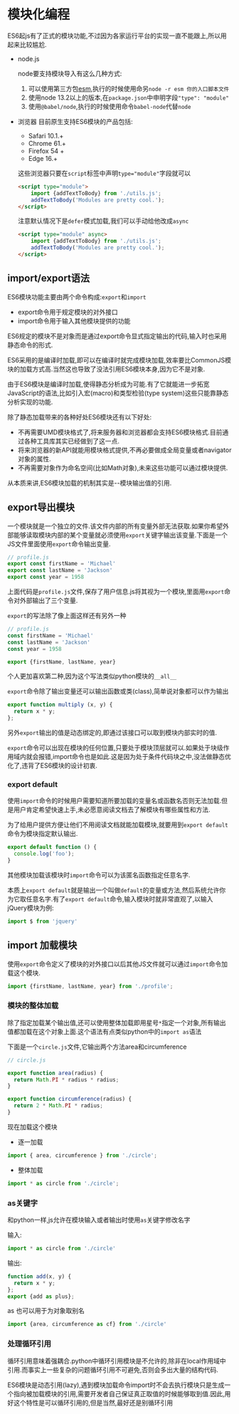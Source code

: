 
# 模块化编程

ES6起js有了正式的模块功能,不过因为各家运行平台的实现一直不能跟上,所以用起来比较尴尬.

+ node.js

    node要支持模块导入有这么几种方式:
    1. 可以使用第三方包[esm](https://www.npmjs.com/package/esm),执行的时候使用命另`node -r esm 你的入口脚本文件`
    2. 使用node 13.2以上的版本,在`package.json`中申明字段`"type": "module"`
    3. 使用`@babel/node`,执行的时候使用命令`babel-node`代替`node`

+ 浏览器
    目前原生支持ES6模块的产品包括:
    
    + Safari 10.1.+
    + Chrome 61.+
    + Firefox 54 +
    + Edge 16.+
    
    这些浏览器只要在`script`标签中声明`type="module"`字段就可以

    ```html
    <script type="module"> 
        import {addTextToBody} from './utils.js'; 
        addTextToBody('Modules are pretty cool.'); 
    </script>
    ```
    注意默认情况下是`defer`模式加载,我们可以手动给他改成`async`
    ```html
    <script type="module" async> 
        import {addTextToBody} from './utils.js'; 
        addTextToBody('Modules are pretty cool.'); 
    </script>
    ```

## import/export语法

ES6模块功能主要由两个命令构成:`export`和`import`

+ export命令用于规定模块的对外接口
+ import命令用于输入其他模块提供的功能

ES6规定的模块不是对象而是通过export命令显式指定输出的代码,输入时也采用静态命令的形式.

ES6采用的是编译时加载,即可以在编译时就完成模块加载,效率要比CommonJS模块的加载方式高.当然这也导致了没法引用ES6模块本身,因为它不是对象.

由于ES6模块是编译时加载,使得静态分析成为可能.有了它就能进一步拓宽JavaScript的语法,比如引入宏(macro)和类型检验(type system)这些只能靠静态分析实现的功能.

除了静态加载带来的各种好处ES6模块还有以下好处:

+ 不再需要UMD模块格式了,将来服务器和浏览器都会支持ES6模块格式.目前通过各种工具库其实已经做到了这一点.
+ 将来浏览器的新API就能用模块格式提供,不再必要做成全局变量或者navigator对象的属性.
+ 不再需要对象作为命名空间(比如Math对象),未来这些功能可以通过模块提供.

从本质来讲,ES6模块加载的机制其实是--模块输出值的引用.

## export导出模块

一个模块就是一个独立的文件.该文件内部的所有变量外部无法获取.如果你希望外部能够读取模块内部的某个变量就必须使用`export`关键字输出该变量.下面是一个JS文件里面使用`export`命令输出变量.

```javascript
// profile.js
export const firstName = 'Michael'
export const lastName = 'Jackson'
export const year = 1958
```

上面代码是`profile.js`文件,保存了用户信息.js将其视为一个模块,里面用`export`命令对外部输出了三个变量.

`export`的写法除了像上面这样还有另外一种

```javascript
// profile.js
const firstName = 'Michael'
const lastName = 'Jackson'
const year = 1958

export {firstName, lastName, year}
```

个人更加喜欢第二种,因为这个写法类似python模块的`__all__`

`export`命令除了输出变量还可以输出函数或类(class),简单说对象都可以作为输出

```javascript
export function multiply (x, y) {
  return x * y;
};
```

另外`export`输出的值是动态绑定的,即通过该接口可以取到模块内部实时的值.

`export`命令可以出现在模块的任何位置,只要处于模块顶层就可以.如果处于块级作用域内就会报错,import命令也是如此.这是因为处于条件代码块之中,没法做静态优化了,违背了ES6模块的设计初衷.

### export default

使用`import`命令的时候用户需要知道所要加载的变量名或函数名否则无法加载.但是用户肯定希望快速上手,未必愿意阅读文档去了解模块有哪些属性和方法.

为了给用户提供方便让他们不用阅读文档就能加载模块,就要用到`export default`命令为模块指定默认输出.

```javascript
export default function () {
  console.log('foo');
}
```

其他模块加载该模块时`import`命令可以为该匿名函数指定任意名字.

本质上`export default`就是输出一个叫做`default`的变量或方法,然后系统允许你为它取任意名字.有了`export default`命令,输入模块时就非常直观了,以输入jQuery模块为例:

```javascript
import $ from 'jquery'
```

## import 加载模块

使用`export`命令定义了模块的对外接口以后其他JS文件就可以通过`import`命令加载这个模块.

```javascript
import {firstName, lastName, year} from './profile';

```

### 模块的整体加载

除了指定加载某个输出值,还可以使用整体加载即用星号`*`指定一个对象,所有输出值都加载在这个对象上面.这个语法有点类似python中的`import as`语法

下面是一个`circle.js`文件,它输出两个方法area和circumference

```javascript
// circle.js

export function area(radius) {
  return Math.PI * radius * radius;
}

export function circumference(radius) {
  return 2 * Math.PI * radius;
}
```

现在加载这个模块

+ 逐一加载

```javascript
import { area, circumference } from './circle';
```

+ 整体加载

```javascript
import * as circle from './circle';
```



### as关键字

和python一样,js允许在模块输入或者输出时使用`as`关键字修改名字

输入:

```javascript
import * as circle from './circle'
```

输出:

```javascript
function add(x, y) {
  return x * y;
};
export {add as plus};
```

as 也可以用于为对象取别名

```javascript
import {area, circumference as cf} from './circle'
```

###  处理循环引用

循环引用意味着强耦合.python中循环引用模块是不允许的,除非在local作用域中引用.而事实上一些复杂的问题循环引用不可避免,否则会多出大量的结构代码.

ES6模块是动态引用(lazy),遇到模块加载命令import时不会去执行模块只是生成一个指向被加载模块的引用,需要开发者自己保证真正取值的时候能够取到值.因此,用好这个特性是可以循环引用的,但是当然,最好还是别循环引用


